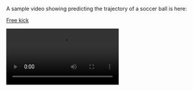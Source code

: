 A sample video showing predicting the trajectory of a soccer ball is here:

[Free kick](https://raw.githubusercontent.com/zcheng10/pdl/main/test/ext_clip_0_boxed.mp4)

<video src="https://github.com/user-attachments/assets/4999fdc0-d1f9-41ef-91a1-710db4c7656c" width="300"/>






https://github.com/user-attachments/assets/382c6f78-bb9d-4b8c-b49b-7d7603c361eb

